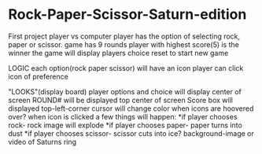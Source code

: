 # Rock-Paper-Scissor-Saturn-edition
First project
player vs computer
player has the option of selecting rock, paper or scissor.
game has 9 rounds
player with highest score(5) is the winner
the game will display players choice
reset to start new game 

LOGIC
each option(rock paper scissor) will have an icon
player can click icon of preference 


"LOOKS"(display board)
player options and choice will display center of screen
ROUND# will be displayed top center of screen
Score box will displayed top-left-corner
cursor will change color when icons are hoovered over?
when icon is clicked a few things will happen:
*if player chooses rock- rock image will explode
*if player chooses paper- paper turns into dust
*if player chooses scissor- scissor cuts into ice?
background-image or video of Saturns ring 










